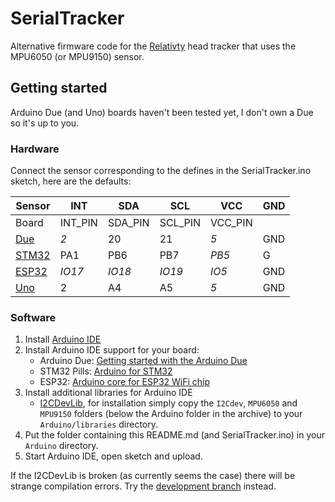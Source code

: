 # SerialTracker
Alternative firmware code for the [Relativty](https://www.relativty.net/) head tracker that uses the MPU6050 (or MPU9150) sensor.

## Getting started
Arduino Due (and Uno) boards haven't been tested yet, I don't own a Due so it's up to you.  

### Hardware
Connect the sensor corresponding to the defines in the SerialTracker.ino sketch, here are the defaults:

Sensor | INT | SDA | SCL | VCC | GND 
-------|-----|-----|-----|-----|-----
Board  | INT_PIN | SDA_PIN | SCL_PIN | VCC_PIN | 
[Due](http://www.robgray.com/temp/Due-pinout-WEB.png) | _2_ | 20 | 21 | _5_ | GND
[STM32](https://wiki.stm32duino.com/images/a/ae/Bluepillpinout.gif) | PA1 | PB6 | PB7 | _PB5_ | G
[ESP32](https://components101.com/sites/default/files/component_pin/ESP32-Pinout.png) | _IO17_ | _IO18_ | _IO19_ | _IO5_ | GND
[Uno](https://upload.wikimedia.org/wikipedia/commons/c/c9/Pinout_of_ARDUINO_Board_and_ATMega328PU.svg) | 2 | A4 | A5 | _5_ | GND

### Software
1. Install [Arduino IDE](https://www.arduino.cc/en/Main/Software)
1. Install Arduino IDE support for your board:
   * Arduino Due: [Getting started with the Arduino Due](https://www.arduino.cc/en/Guide/ArduinoDue#toc2)
   * STM32 Pills: [Arduino for STM32](https://github.com/rogerclarkmelbourne/Arduino_STM32/wiki/Installation)
   * ESP32: [Arduino core for ESP32 WiFi chip](https://github.com/espressif/arduino-esp32#arduino-core-for-esp32-wifi-chip----) 
1. Install additional libraries for Arduino IDE
   * [I2CDevLib](https://github.com/jrowberg/i2cdevlib), for installation simply copy the `I2Cdev`, `MPU6050` and `MPU9150` folders (below the Arduino folder in the archive) to your `Arduino/libraries` directory.
1. Put the folder containing this README.md (and SerialTracker.ino) in your `Arduino` directory.
1. Start Arduino IDE, open sketch and upload.

If the I2CDevLib is broken (as currently seems the case) there will be strange compilation errors.  Try the [development branch](https://github.com/jrowberg/i2cdevlib/tree/develop) instead. 

